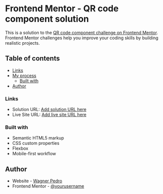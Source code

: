 # Frontend Mentor - QR code component solution

This is a solution to the [QR code component challenge on Frontend Mentor](https://www.frontendmentor.io/challenges/qr-code-component-iux_sIO_H). Frontend Mentor challenges help you improve your coding skills by building realistic projects. 

## Table of contents
  - [Links](#links)
- [My process](#my-process)
  - [Built with](#built-with)
- [Author](#author)

### Links

- Solution URL: [Add solution URL here](https://github.com/wagnerPedro/qr-code-FrontEnd-mentor-chalenge)
- Live Site URL: [Add live site URL here](https://qr-code-front-end-mentor-chalenge.vercel.app/)

### Built with

- Semantic HTML5 markup
- CSS custom properties
- Flexbox
- Mobile-first workflow

## Author

- Website - [Wagner Pedro](https://www.your-site.com)
- Frontend Mentor - [@yourusername](https://www.frontendmentor.io/profile/yourusername)
